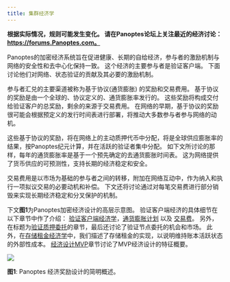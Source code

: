 ```yaml
---
title: 集群经济学
---
```


**根据实际情况，规则可能发生变化。 请在Panoptes论坛上关注最近的经济讨论：https://forums.Panoptes.com。**

Panoptes的加密经济系统旨在促进健康、长期的自给经济，参与者的激励机制与网络的安全性和去中心化保持一致。 这个经济的主要参与者是验证客户端。 下面讨论他们对网络、状态验证的贡献及其必要的激励机制。

参与者汇兑的主要渠道被称为基于协议(通货膨胀) 的奖励和交易费用。 基于协议的奖励是由一个全球的、协议定义的、通货膨胀率发行的。 这些奖励将构成交付给验证客户的总奖励，剩余的来源于交易费用。 在网络的早期，基于协议的奖励很可能会根据预定义的发行时间表进行部署，将推动大多数参与者参与网络的动机。

这些基于协议的奖励，将在网络上的主动质押代币中分配，将是全球供应膨胀率的结果，按Panoptes纪元计算，并在活跃的验证者集中分配。 如下文所讨论的那样，每年的通货膨胀率是基于一个预先确定的去通货膨胀时间表。 这为网络提供了货币供应的可预测性，支持长期的经济稳定和安全。

交易费用是以市场为基础的参与者之间的转移，附加在网络互动中，作为纳入和执行一项拟议交易的必要动机和补偿。 下文还将讨论通过对每笔交易费进行部分销毁来实现长期经济稳定和分叉保护的机制。

下文**图1**为Panoptes加密经济设计的高层示意图。 验证客户端经济的具体细节在以下章节中作了介绍： [验证客户端经济学](ed_validation_client_economics/ed_vce_overview.md)，[通货膨胀计划](ed_validation_client_economics/ed_vce_state_validation_protocol_based_rewards.md) 以及 [交易费](ed_validation_client_economics/ed_vce_state_validation_transaction_fees.md)。 另外，在标题为[验证质押委托](ed_validation_client_economics/ed_vce_validation_stake_delegation.md)的章节，最后还讨论了验证节点委托的机会和市场。 此外，在[存储租金经济学](ed_storage_rent_economics.md)中，我们描述了存储租金的实现，以说明维持账本活跃状态的外部性成本。 [经济设计MVP](ed_mvp.md)章节讨论了MVP经济设计的特征概要。

![](/img/economic_design_infl_230719.png)

**图1**: Panoptes 经济奖励设计的简明概述。
